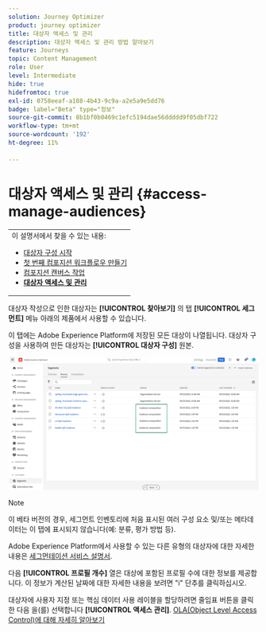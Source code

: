 ```yaml
---
solution: Journey Optimizer
product: journey optimizer
title: 대상자 액세스 및 관리
description: 대상자 액세스 및 관리 방법 알아보기
feature: Journeys
topic: Content Management
role: User
level: Intermediate
hide: true
hidefromtoc: true
exl-id: 0758eeaf-a188-4b43-9c9a-a2e5a9e5dd76
badge: label="Beta" type="정보"
source-git-commit: 8b1bf0b0469c1efc5194dae56ddddd9f05dbf722
workflow-type: tm+mt
source-wordcount: '192'
ht-degree: 11%

---
```


# 대상자 액세스 및 관리 {#access-manage-audiences}

<table style="table-layout:fixed"><tr style="border: 0;"><tr><td>이 설명서에서 찾을 수 있는 내용:<br/><ul>
<li><a href="get-started-audience-orchestration.md">대상자 구성 시작</a></li>
<li><a href="create-compositions.md">첫 번째 컴포지션 워크플로우 만들기</a></li>
<li><a href="composition-canvas.md">컴포지션 캔버스 작업</a></li>
<li><b><a href="access-audiences.md">대상자 액세스 및 관리</a></b></li></ul></td></tr></table>

대상자 작성으로 인한 대상자는 **[!UICONTROL 찾아보기]** 의 탭 **[!UICONTROL 세그먼트]** 메뉴 아래의 제품에서 사용할 수 있습니다.

이 탭에는 Adobe Experience Platform에 저장된 모든 대상이 나열됩니다. 대상자 구성을 사용하여 만든 대상자는 **[!UICONTROL 대상자 구성]** 원본.

![](assets/audiences-list.png)

>[!NOTE]
>
>이 베타 버전의 경우, 세그먼트 인벤토리에 처음 표시된 여러 구성 요소 및/또는 메타데이터는 이 탭에 표시되지 않습니다(예: 분류, 평가 방법 등).
>
>Adobe Experience Platform에서 사용할 수 있는 다른 유형의 대상자에 대한 자세한 내용은 [세그먼테이션 서비스 설명서](https://experienceleague.adobe.com/docs/experience-platform/segmentation/ui/overview.html).

다음 **[!UICONTROL 프로필 개수]** 열은 대상에 포함된 프로필 수에 대한 정보를 제공합니다. 이 정보가 계산된 날짜에 대한 자세한 내용을 보려면 &quot;i&quot; 단추를 클릭하십시오.

대상자에 사용자 지정 또는 핵심 데이터 사용 레이블을 할당하려면 줄임표 버튼을 클릭한 다음 을(를) 선택합니다 **[!UICONTROL 액세스 관리]**. [OLA(Object Level Access Control)에 대해 자세히 알아보기](../administration/object-based-access.md)

<!--
-edit an audience?
-->

